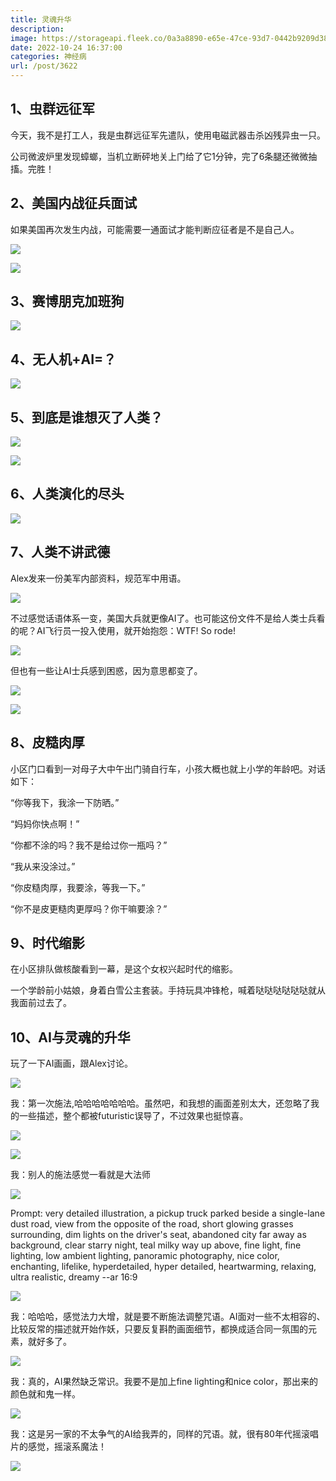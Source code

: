 ```yaml
---
title: 灵魂升华
description: 
image: https://storageapi.fleek.co/0a3a8890-e65e-47ce-93d7-0442b9209d38-bucket/blog/posts/2022-10/processed-f0c64b97-d747-42e9-ba49-73c1e15af12c_RvYBMcNN.jpg
date: 2022-10-24 16:37:00
categories: 神经病
url: /post/3622
---
```


## 1、虫群远征军

今天，我不是打工人，我是虫群远征军先遣队，使用电磁武器击杀凶残异虫一只。

公司微波炉里发现蟑螂，当机立断砰地关上门给了它1分钟，完了6条腿还微微抽搐。完胜！

## 2、美国内战征兵面试

如果美国再次发生内战，可能需要一通面试才能判断应征者是不是自己人。

![](https://storageapi.fleek.co/0a3a8890-e65e-47ce-93d7-0442b9209d38-bucket/blog/posts/2022-10/resized-dfb23460-62e6-4d38-82ac-0846437c0237.jpg)

![](https://storageapi.fleek.co/0a3a8890-e65e-47ce-93d7-0442b9209d38-bucket/blog/posts/2022-10/resized-be4f4c4f-2dbc-4dc7-b1a5-e0f475c8fa32.jpg)

## 3、赛博朋克加班狗

![](https://storageapi.fleek.co/0a3a8890-e65e-47ce-93d7-0442b9209d38-bucket/blog/posts/2022-10/processed-648648f9-db77-4070-b7a0-506898bb6093_JKr0vBh0.jpg)

## 4、无人机+AI=？

![](https://storageapi.fleek.co/0a3a8890-e65e-47ce-93d7-0442b9209d38-bucket/blog/posts/2022-10/processed-5d74d609-6718-43ed-88cc-e78977b7da02_EgvuFxEM.jpg)

## 5、到底是谁想灭了人类？

![](https://storageapi.fleek.co/0a3a8890-e65e-47ce-93d7-0442b9209d38-bucket/blog/posts/2022-10/processed-b7b3e29f-a46d-4fa2-898a-c65a2a0357ae_mynkG50R.jpg)

![](https://storageapi.fleek.co/0a3a8890-e65e-47ce-93d7-0442b9209d38-bucket/blog/posts/2022-10/processed-187e2c6c-c2f9-49d5-824e-0d7bcbbb5d38_dWiC4DC5.jpg)

## 6、人类演化的尽头

![](https://storageapi.fleek.co/0a3a8890-e65e-47ce-93d7-0442b9209d38-bucket/blog/posts/2022-10/processed-80426df6-d0c9-4496-b8ad-6fe8ad5b7c3c_aiX66R7X.jpg)

## 7、人类不讲武德

Alex发来一份美军内部资料，规范军中用语。

![](https://storageapi.fleek.co/0a3a8890-e65e-47ce-93d7-0442b9209d38-bucket/blog/posts/2022-10/processed-17455b05-ddd1-4a27-9b46-bdc8d6256f92_82Q9OknZ.jpg)

不过感觉话语体系一变，美国大兵就更像AI了。也可能这份文件不是给人类士兵看的呢？AI飞行员一投入使用，就开始抱怨：WTF! So rode!

![](https://storageapi.fleek.co/0a3a8890-e65e-47ce-93d7-0442b9209d38-bucket/blog/posts/2022-10/processed-0ed636cf-5b10-4b2b-9295-02e06a96d3d3_wEpyPlpc.jpg)

但也有一些让AI士兵感到困惑，因为意思都变了。

![](https://storageapi.fleek.co/0a3a8890-e65e-47ce-93d7-0442b9209d38-bucket/blog/posts/2022-10/processed-829cf72f-a633-4823-987c-14f0e5d23a4e_bfWR1lqP.jpg)

![](https://storageapi.fleek.co/0a3a8890-e65e-47ce-93d7-0442b9209d38-bucket/blog/posts/2022-10/processed-7d6846eb-e3db-42a6-9971-7588e2af3673_giB51E6v.jpg)

## 8、皮糙肉厚

小区门口看到一对母子大中午出门骑自行车，小孩大概也就上小学的年龄吧。对话如下：

“你等我下，我涂一下防晒。”

“妈妈你快点啊！”

“你都不涂的吗？我不是给过你一瓶吗？”

“我从来没涂过。”

“你皮糙肉厚，我要涂，等我一下。”

“你不是皮更糙肉更厚吗？你干嘛要涂？”

## 9、时代缩影

在小区排队做核酸看到一幕，是这个女权兴起时代的缩影。

一个学龄前小姑娘，身着白雪公主套装。手持玩具冲锋枪，喊着哒哒哒哒哒哒就从我面前过去了。

## 10、AI与灵魂的升华

玩了一下AI画画，跟Alex讨论。

![](https://storageapi.fleek.co/0a3a8890-e65e-47ce-93d7-0442b9209d38-bucket/blog/posts/2022-10/processed-e07f9319-039e-4f2b-bfcc-95983860af3d_OtRiFVSr.jpg)

我：第一次施法,哈哈哈哈哈哈哈。虽然吧，和我想的画面差别太大，还忽略了我的一些描述，整个都被futuristic误导了，不过效果也挺惊喜。

![](https://storageapi.fleek.co/0a3a8890-e65e-47ce-93d7-0442b9209d38-bucket/blog/posts/2022-10/processed-884ed8db-1530-4832-91bd-246600182043_Wh1uhCcc.jpg)

![](https://storageapi.fleek.co/0a3a8890-e65e-47ce-93d7-0442b9209d38-bucket/blog/posts/2022-10/processed-0cc94057-47b0-4710-9347-a3ee84ae3df7_lr8W48jo.jpg)

我：别人的施法感觉一看就是大法师

![](https://storageapi.fleek.co/0a3a8890-e65e-47ce-93d7-0442b9209d38-bucket/blog/posts/2022-10/processed-3292a433-b82b-417b-8bc5-fbf9ac12f496_N7bJXza1.jpg)

Prompt: very detailed illustration, a pickup truck parked beside a single-lane dust road, view from the opposite of the road, short glowing grasses surrounding, dim lights on the driver's seat, abandoned city far away as background, clear starry night, teal milky way up above, fine light, fine lighting, low ambient lighting, panoramic photography, nice color, enchanting, lifelike, hyperdetailed, hyper detailed, heartwarming, relaxing, ultra realistic, dreamy --ar 16:9

![](https://storageapi.fleek.co/0a3a8890-e65e-47ce-93d7-0442b9209d38-bucket/blog/posts/2022-10/processed-d97958e5-942e-409c-acad-73675cf9dd05_plHhZJ0Z.jpg)

我：哈哈哈，感觉法力大增，就是要不断施法调整咒语。AI面对一些不太相容的、比较反常的描述就开始作妖，只要反复斟酌画面细节，都换成适合同一氛围的元素，就好多了。

![](https://storageapi.fleek.co/0a3a8890-e65e-47ce-93d7-0442b9209d38-bucket/blog/posts/2022-10/processed-8d966f3e-48ee-4781-a225-ba878490749f_f9zBOIX0.jpg)

我：真的，AI果然缺乏常识。我要不是加上fine lighting和nice color，那出来的颜色就和鬼一样。

![](https://storageapi.fleek.co/0a3a8890-e65e-47ce-93d7-0442b9209d38-bucket/blog/posts/2022-10/processed-f0c64b97-d747-42e9-ba49-73c1e15af12c_RvYBMcNN.jpg)

我：这是另一家的不太争气的AI给我弄的，同样的咒语。就，很有80年代摇滚唱片的感觉，摇滚系魔法！

![](https://storageapi.fleek.co/0a3a8890-e65e-47ce-93d7-0442b9209d38-bucket/blog/posts/2022-10/processed-3292a433-b82b-417b-8bc5-fbf9ac12f496_N7bJXza2.jpg)
